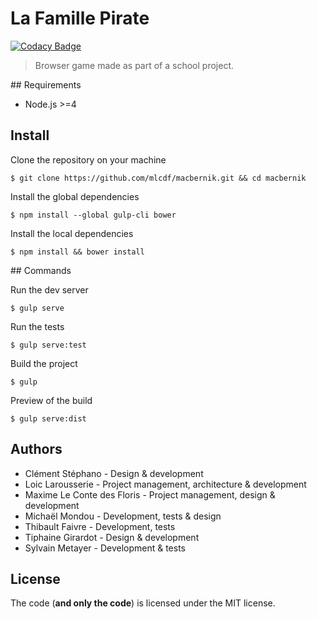 # La Famille Pirate

[![Codacy Badge](https://api.codacy.com/project/badge/Grade/3b9b5e1fb7a241ee890636ef5ddd8fe8)](https://www.codacy.com/app/mlcdf/macbernik?utm_source=github.com&utm_medium=referral&utm_content=mlcdf/macbernik&utm_campaign=badger)

> Browser game made as part of a school project.

## Requirements

- Node.js >=4

## Install

Clone the repository on your machine
```console
$ git clone https://github.com/mlcdf/macbernik.git && cd macbernik
```

Install the global dependencies
```console
$ npm install --global gulp-cli bower
```

Install the local dependencies
```console
$ npm install && bower install
```

## Commands

Run the dev server
```console
$ gulp serve
```

Run the tests
```console
$ gulp serve:test
```

Build the project
```console
$ gulp
```

Preview of the build
```console
$ gulp serve:dist
```


## Authors

- Clément Stéphano - Design & development
- Loic Larousserie - Project management, architecture & development
- Maxime Le Conte des Floris - Project management, design & development
- Michaël Mondou - Development, tests & design
- Thibault Faivre - Development, tests
- Tiphaine Girardot - Design & development
- Sylvain Metayer - Development & tests


## License

The code (**and only the code**) is licensed under the MIT license.
